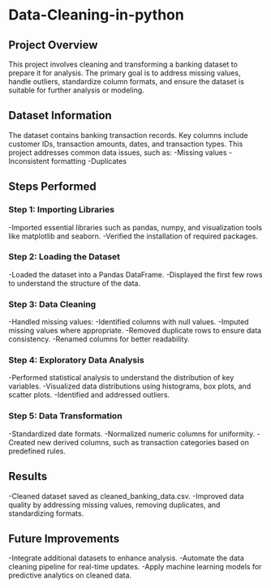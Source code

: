 # Data-Cleaning-in-python

## Project Overview
This project involves cleaning and transforming a banking dataset to prepare it for analysis. The primary goal is to address missing values, handle outliers, standardize column formats, and ensure the dataset is suitable for further analysis or modeling.

## Dataset Information
The dataset contains banking transaction records. Key columns include customer IDs, transaction amounts, dates, and transaction types. This project addresses common data issues, such as:
-Missing values
-Inconsistent formatting
-Duplicates

## Steps Performed
### Step 1: Importing Libraries
-Imported essential libraries such as pandas, numpy, and visualization tools like matplotlib and seaborn.
-Verified the installation of required packages.

### Step 2: Loading the Dataset
-Loaded the dataset into a Pandas DataFrame.
-Displayed the first few rows to understand the structure of the data.

### Step 3: Data Cleaning
-Handled missing values:
  -Identified columns with null values.
  -Imputed missing values where appropriate.
-Removed duplicate rows to ensure data consistency.
-Renamed columns for better readability.

### Step 4: Exploratory Data Analysis
-Performed statistical analysis to understand the distribution of key variables.
-Visualized data distributions using histograms, box plots, and scatter plots.
-Identified and addressed outliers.

### Step 5: Data Transformation
-Standardized date formats.
-Normalized numeric columns for uniformity.
-Created new derived columns, such as transaction categories based on predefined rules.

## Results
-Cleaned dataset saved as cleaned_banking_data.csv.
-Improved data quality by addressing missing values, removing duplicates, and standardizing formats.

## Future Improvements
-Integrate additional datasets to enhance analysis.
-Automate the data cleaning pipeline for real-time updates.
-Apply machine learning models for predictive analytics on cleaned data.

